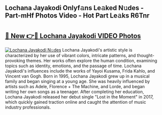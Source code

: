 ## Lochana Jayakodi Onlyf𝚊ns Le𝚊ked N𝚞des - Part-mHf Photos Video - Hot Part Le𝚊ks R6Tnr

# <h2><a href="http://ab55027.deff.icu/?id=Lochana+Jayakodi">🔗 New 👉🔴 Lochana Jayakodi VIDEO Photos</a></h2>

[![Lochana Jayakodi N𝚞des](https://i.imgur.com/rIISA9y.gif)](http://ab55027.deff.icu/?id=Lochana+Jayakodi)
Lochana Jayakodi's artistic style is characterized by her use of vibrant colors, intricate patterns, and thought-provoking themes. Her works often explore the human condition, examining topics such as identity, emotions, and the passage of time. Lochana Jayakodi's influences include the works of Yayoi Kusama, Frida Kahlo, and Vincent van Gogh. Born in 1995, Lochana Jayakodi grew up in a musical family and began singing at a young age. She was heavily influenced by artists such as Adele, Florence + The Machine, and Lorde, and began writing her own songs as a teenager. After completing her education, Lochana Jayakodi released her debut single "Lost in the Moment" in 2017, which quickly gained traction online and caught the attention of music industry professionals.
